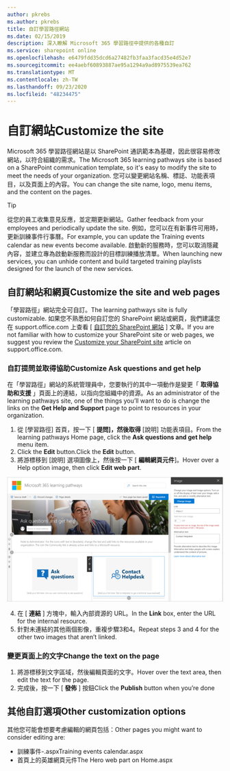 ```yaml
---
author: pkrebs
ms.author: pkrebs
title: 自訂學習路徑網站
ms.date: 02/15/2019
description: 深入瞭解 Microsoft 365 學習路徑中提供的各種自訂
ms.service: sharepoint online
ms.openlocfilehash: e6479fdd35dcd6a27482fb3faa3facd35e4d52e7
ms.sourcegitcommit: ee4aebf60893887ae95a1294a9ad8975539ea762
ms.translationtype: MT
ms.contentlocale: zh-TW
ms.lasthandoff: 09/23/2020
ms.locfileid: "48234475"
---
```

# <a name="customize-the-site"></a><span data-ttu-id="2b460-103">自訂網站</span><span class="sxs-lookup"><span data-stu-id="2b460-103">Customize the site</span></span>

<span data-ttu-id="2b460-104">Microsoft 365 學習路徑網站是以 SharePoint 通訊範本為基礎，因此很容易修改網站，以符合組織的需求。</span><span class="sxs-lookup"><span data-stu-id="2b460-104">The Microsoft 365 learning pathways site is based on a SharePoint communication template, so it's easy to modify the site to meet the needs of your organization.</span></span> <span data-ttu-id="2b460-105">您可以變更網站名稱、標誌、功能表項目，以及頁面上的內容。</span><span class="sxs-lookup"><span data-stu-id="2b460-105">You can change the site name, logo, menu items, and the content on the pages.</span></span> 

> [!TIP]
> <span data-ttu-id="2b460-106">從您的員工收集意見反應，並定期更新網站。</span><span class="sxs-lookup"><span data-stu-id="2b460-106">Gather feedback from your employees and periodically update the site.</span></span> <span data-ttu-id="2b460-107">例如，您可以在有新事件可用時，更新訓練事件行事曆。</span><span class="sxs-lookup"><span data-stu-id="2b460-107">For example, you can update the Training events calendar as new events become available.</span></span> <span data-ttu-id="2b460-108">啟動新的服務時，您可以取消隱藏內容，並建立專為啟動新服務而設計的目標訓練播放清單。</span><span class="sxs-lookup"><span data-stu-id="2b460-108">When launching new services, you can unhide content and build targeted training playlists designed for the launch of the new services.</span></span> 

## <a name="customize-the-site-and-web-pages"></a><span data-ttu-id="2b460-109">自訂網站和網頁</span><span class="sxs-lookup"><span data-stu-id="2b460-109">Customize the site and web pages</span></span>

<span data-ttu-id="2b460-110">「學習路徑」網站完全可自訂。</span><span class="sxs-lookup"><span data-stu-id="2b460-110">The learning pathways site is fully customizable.</span></span> <span data-ttu-id="2b460-111">如果您不熟悉如何自訂您的 SharePoint 網站或網頁，我們建議您在 support.office.com 上查看 [ [自訂您的 SharePoint 網站](https://support.office.com/article/customize-your-sharepoint-site-320b43e5-b047-4fda-8381-f61e8ac7f59b) ] 文章。</span><span class="sxs-lookup"><span data-stu-id="2b460-111">If you are not familiar with how to customize your SharePoint site or web pages, we suggest you review the [Customize your SharePoint site](https://support.office.com/article/customize-your-sharepoint-site-320b43e5-b047-4fda-8381-f61e8ac7f59b) article on support.office.com.</span></span> 

### <a name="customize-ask-questions-and-get-help"></a><span data-ttu-id="2b460-112">自訂提問並取得協助</span><span class="sxs-lookup"><span data-stu-id="2b460-112">Customize Ask questions and get help</span></span>

<span data-ttu-id="2b460-113">在「學習路徑」網站的系統管理員中，您要執行的其中一項動作是變更「 **取得協助和支援** 」頁面上的連結，以指向您組織中的資源。</span><span class="sxs-lookup"><span data-stu-id="2b460-113">As an administrator of the learning pathways site, one of the things you’ll want to do is change the links on the **Get Help and Support** page to point to resources in your organization.</span></span> 

1.  <span data-ttu-id="2b460-114">從 [學習路徑] 首頁，按一下 [ **提問]，然後取得** [說明] 功能表項目。</span><span class="sxs-lookup"><span data-stu-id="2b460-114">From the learning pathways Home page, click the **Ask questions and get help** menu item.</span></span>
2.  <span data-ttu-id="2b460-115">Click the **Edit** button.</span><span class="sxs-lookup"><span data-stu-id="2b460-115">Click the **Edit** button.</span></span>
3.  <span data-ttu-id="2b460-116">將游標移到 [說明] 選項圖像上，然後按一下 [ **編輯網頁元件**]。</span><span class="sxs-lookup"><span data-stu-id="2b460-116">Hover over a Help option image, then click **Edit web part**.</span></span>

![cg-edithelp.png](media/cg-edithelp.png)

4.  <span data-ttu-id="2b460-118">在 [ **連結** ] 方塊中，輸入內部資源的 URL。</span><span class="sxs-lookup"><span data-stu-id="2b460-118">In the **Link** box, enter the URL for the internal resource.</span></span> 
5.  <span data-ttu-id="2b460-119">針對未連結的其他兩個影像，重複步驟3和4。</span><span class="sxs-lookup"><span data-stu-id="2b460-119">Repeat steps 3 and 4 for the other two images that aren’t linked.</span></span>

### <a name="change-the-text-on-the-page"></a><span data-ttu-id="2b460-120">變更頁面上的文字</span><span class="sxs-lookup"><span data-stu-id="2b460-120">Change the text on the page</span></span>

1. <span data-ttu-id="2b460-121">將游標移到文字區域，然後編輯頁面的文字。</span><span class="sxs-lookup"><span data-stu-id="2b460-121">Hover over the text area, then edit the text for the page.</span></span> 
2. <span data-ttu-id="2b460-122">完成後，按一下 [ **發佈** ] 按鈕</span><span class="sxs-lookup"><span data-stu-id="2b460-122">Click the **Publish** button when you’re done</span></span>

## <a name="other-customization-options"></a><span data-ttu-id="2b460-123">其他自訂選項</span><span class="sxs-lookup"><span data-stu-id="2b460-123">Other customization options</span></span>
<span data-ttu-id="2b460-124">其他您可能會想要考慮編輯的網頁包括：</span><span class="sxs-lookup"><span data-stu-id="2b460-124">Other pages you might want to consider editing are:</span></span>

- <span data-ttu-id="2b460-125">訓練事件-.aspx</span><span class="sxs-lookup"><span data-stu-id="2b460-125">Training events calendar.aspx</span></span>
- <span data-ttu-id="2b460-126">首頁上的英雄網頁元件</span><span class="sxs-lookup"><span data-stu-id="2b460-126">The Hero web part on Home.aspx</span></span>

